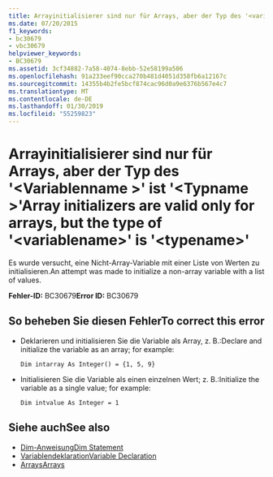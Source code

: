 ```yaml
---
title: Arrayinitialisierer sind nur für Arrays, aber der Typ des '<variablename>"is"<typename>"
ms.date: 07/20/2015
f1_keywords:
- bc30679
- vbc30679
helpviewer_keywords:
- BC30679
ms.assetid: 3cf34882-7a58-4074-8ebb-52e58199a506
ms.openlocfilehash: 91a233eef90cca270b481d4051d358fb6a12167c
ms.sourcegitcommit: 14355b4b2fe5bcf874cac96d0a9e6376b567e4c7
ms.translationtype: MT
ms.contentlocale: de-DE
ms.lasthandoff: 01/30/2019
ms.locfileid: "55259823"
---
```

# <a name="array-initializers-are-valid-only-for-arrays-but-the-type-of-variablename-is-typename"></a><span data-ttu-id="d7ac7-102">Arrayinitialisierer sind nur für Arrays, aber der Typ des '\<Variablenname >' ist '\<Typname >'</span><span class="sxs-lookup"><span data-stu-id="d7ac7-102">Array initializers are valid only for arrays, but the type of '\<variablename>' is '\<typename>'</span></span>
<span data-ttu-id="d7ac7-103">Es wurde versucht, eine Nicht-Array-Variable mit einer Liste von Werten zu initialisieren.</span><span class="sxs-lookup"><span data-stu-id="d7ac7-103">An attempt was made to initialize a non-array variable with a list of values.</span></span>  
  
 <span data-ttu-id="d7ac7-104">**Fehler-ID:** BC30679</span><span class="sxs-lookup"><span data-stu-id="d7ac7-104">**Error ID:** BC30679</span></span>  
  
## <a name="to-correct-this-error"></a><span data-ttu-id="d7ac7-105">So beheben Sie diesen Fehler</span><span class="sxs-lookup"><span data-stu-id="d7ac7-105">To correct this error</span></span>  
  
-   <span data-ttu-id="d7ac7-106">Deklarieren und initialisieren Sie die Variable als Array, z. B.:</span><span class="sxs-lookup"><span data-stu-id="d7ac7-106">Declare and initialize the variable as an array; for example:</span></span>  
  
     `Dim intarray As Integer() = {1, 5, 9}`  
  
-   <span data-ttu-id="d7ac7-107">Initialisieren Sie die Variable als einen einzelnen Wert; z. B.:</span><span class="sxs-lookup"><span data-stu-id="d7ac7-107">Initialize the variable as a single value; for example:</span></span>  
  
     `Dim intvalue As Integer = 1`  
  
## <a name="see-also"></a><span data-ttu-id="d7ac7-108">Siehe auch</span><span class="sxs-lookup"><span data-stu-id="d7ac7-108">See also</span></span>
- [<span data-ttu-id="d7ac7-109">Dim-Anweisung</span><span class="sxs-lookup"><span data-stu-id="d7ac7-109">Dim Statement</span></span>](../../visual-basic/language-reference/statements/dim-statement.md)
- [<span data-ttu-id="d7ac7-110">Variablendeklaration</span><span class="sxs-lookup"><span data-stu-id="d7ac7-110">Variable Declaration</span></span>](../../visual-basic/programming-guide/language-features/variables/variable-declaration.md)
- [<span data-ttu-id="d7ac7-111">Arrays</span><span class="sxs-lookup"><span data-stu-id="d7ac7-111">Arrays</span></span>](../../visual-basic/programming-guide/language-features/arrays/index.md)
